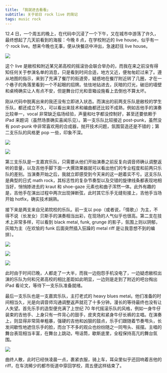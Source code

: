 ```yaml
---
title: 「我就进去看看」
subtitle: 关于前日 rock live 的简记
tags: music rock
---
```


12.4 日，一个周五的晚上，在代码中沉浸了一个下午，又在城市中游荡了许久，最终想起了几天前看到的海报：今晚 8 点，在学校附近的 live house，似乎有一个 rock live。想来今晚也无事，便从快餐店中冲出，急速赶往 live house。

![](https://p.sda1.dev/0/ad4fcbea444e5af0c9f3d2604918efaa/logos.jpg)

这个 live 是敝校和附近某兄弟高校的摇滚协会联合举办的，而我在来之前没有得知任何关于参演名单的消息，只是看到时间合适，地方又近，便匆匆赶过来了。遵从地图的指示，来到了充满了餐厅的街道旁，疑惑地在餐厅附近转了几圈，才在一个巷子的角落里看到一个不起眼的招牌。怯怯地钻进去，灰暗的灯光，破旧的墙壁和桌椅确实让人有点不安，但是舞台灯光和音箱设施看上去倒也不算太坏。

刚从代码中脱离出来的我还没有立即进入状态。而演出的前两支乐队是敝校的学生乐队，都还成立不久，可以看出来技术和编曲都还比较不成熟，例如吉他手的演奏比较单一，vocal 非常缺乏临场经验，声量和吐字都没控制好，甚至还要依赖于 iPad 来题词（虽然场景确实喜闻乐见）。第一支乐队比较接近 post-punk，虽然没有 post-punk 中非常喜欢用的合成器，抛开技术问题，氛围营造还是不错的；第二支乐队的风格更 pop 一些，印象不深。

![](https://p.sda1.dev/0/e332da53829051a07bdf933a38f63165/band1.jpg)

![](https://p.sda1.dev/0/59ebff31da7be052cdb2de95cf25214c/band2.jpg)

第三支乐队是一支嘉宾乐队，只需要从他们开始演奏之前反复向调音师确认调整返听的音量，以及吉他手脚下面一大摞效果器就可以看出他们的专业程度和前两只乐队的差别。当演奏开始之后，我就立即感受到今天来的这一趟着实不亏。这支乐队是典型的日式 math rock，其标志性的复杂节奏型以及交错的旋律线条都表现地相当好，悄悄掺进去的 kraut 和 shoe-gaze 元素也和曲子浑然一体。此外有趣的是，吉他手在演出过程中两次出现弹断弦，此时其它乐手无缝衔接上，吉他手当场开始 hotfix，确实技术娴熟。

接下来是两支来自兄弟院校的乐队。前一支以 pop（或者说，「情歌」）为主，不得不说（长发女）贝斯手的演奏相当出彩，在现场的人气似乎也很高。第二支在技术上非常多样，可以看到 black metal, funk, grunge 的影子，氛围上则以阴郁，灰暗为主（在欢愉的 funk 后面突然插入狂躁的 metal riff 是让我意想不到的编排）。

![](https://p.sda1.dev/0/c36236897bde05e8da36b862b75e0c69/band4.jpg)

![](https://p.sda1.dev/0/c66bf787c07a0078d5265769169d8a39/band5.jpg)

![](https://p.sda1.dev/0/6a35b19edc0175786553854f7485291a/band5-synth.jpg)

此时由于时间已晚，人都走了一大半，而我一边抱怨手机没电了，一边疑虑敝校出演的乐队为何和兄弟高校的相比差距如此明显，一边则是走到了附近的吧台掏出 iPad 看论文，等待下一支乐队准备就绪。

最后一支乐队也是一支嘉宾乐队，主打老式的 heavy blues metal。他们准备的时间相当久，光是向调音师沟通调整返声就花了十多分钟。漫长的等待最终也没有让人失望。首先乐手的造型便充满了上世纪 70 年代摇滚乐队的风格，例如一身牛仔装束的吉他手、上身只有一件背心的鼓手，皮夹克和紧身牛仔长裤的主唱。在演奏上，则显得非常简单粗暴，强硬的吉他和凶狠的鼓点，乐手们跟随着节奏甩头，长发间歇性地遮住乐手的脸，而台下不多的观众也纷纷随之一同甩头、摇摆。主唱的舞台表现相当丰富，在舞台上跳动，甩话筒，歇斯底里，全程保持高亢的舞台氛围。

![](https://p.sda1.dev/0/4b535b9c5f3adfd1c622f631c06ef2ee/band6.jpg)

曲终人散，此时已经快凌晨一点，裹紧衣服，骑上车，耳朵里似乎还回响着吉他的 riff，在车流稀少的都市街道中穿回学校，周五便这样结束了。
